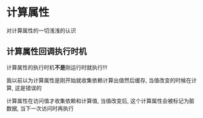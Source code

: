 # 计算属性

对计算属性的一切浅浅的认识

## 计算属性回调执行时机

计算属性的执行时机**不是**刚运行时就执行!!!

我以前以为计算属性是刚开始就收集依赖计算出值然后缓存, 当值改变的时候在计算, 这是错误的

计算属性在访问值才收集依赖和计算值, 当值改变后, 这个计算属性会被标记为脏数据, 当下一次访问时再执行
